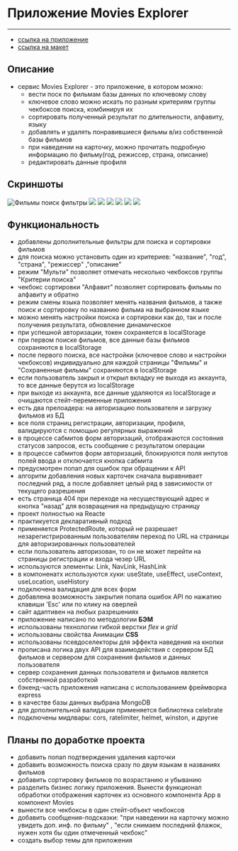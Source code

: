 # Приложение Movies Explorer
***

- [ссылка на приложение](https://movies-star.nikolaym.nomoredomains.club)
- [ссылка на макет](https://www.figma.com/file/R36z0irzxo8M6cSifndd7X/ревью-диплом-Мишаев-от-24.08?node-id=891%3A3857)

## Описание
- сервис Movies Explorer - это приложение, в котором можно:
  - вести поск по фильмам базы данных по ключевому слову
  - ключевое слово можно искать по разным критериям группы чекбоксов поиска, комбинируя их
  - сортировать полученный результат по длительности, алфавиту, языку
  - добавлять и удалять понравившиеся фильмы в/из собственной базы фильмов
  - при наведении на карточку, можно прочитать подробную информацию по фильму(год, режиссер, страна, описание)
  - редактировать данные профиля

## Скриншоты
![Фильмы поиск фильтры](https://github.com/NikolayMishaev/movies-explorer-frontend/raw/main/src/images/readme/search.jpg)
![](https://github.com/NikolayMishaev/movies-explorer-frontend/raw/main/src/images/readme/mobile.jpg)
![](https://github.com/NikolayMishaev/movies-explorer-frontend/raw/main/src/images/readme/more-button.jpg)
![](https://github.com/NikolayMishaev/movies-explorer-frontend/raw/main/src/images/readme/login.jpg)
![](https://github.com/NikolayMishaev/movies-explorer-frontend/raw/main/src/images/readme/profile.jpg)
![](https://github.com/NikolayMishaev/movies-explorer-frontend/raw/main/src/images/readme/about-me.jpg)
![](https://github.com/NikolayMishaev/movies-explorer-frontend/raw/main/src/images/readme/search-mob.jpg)

## Функциональность
- добавлены дополнительные фильтры для поиска и сортировки фильмов
- для поиска можно установить один из критериев: "название", "год", "страна", "режиссер" ,"описание"
- режим "Мульти" позволяет отмечать несколько чекбоксов группы "Критерии поиска"
- чекбокс сортировки "Алфавит" позволяет сортировать фильмы по алфавиту и обратно
- режим смены языка позволяет менять названия фильмов, а также поиск и сортировку по названию фильма на выбранном языке 
- можно менять настройки поиска и сортировки как до, так и после получения результата, обновление динамическое
- при успешной авторизации, токен сохраняется в localStorage
- при первом поиске фильмов, все данные базы фильмов сохраняются в localStorage
- после первого поиска, все настройки (ключевое слово и настройки чекбоксов) индивидуально для каждой страницы "Фильмы" и "Сохраненные фильмы" сохраняются в localStorage
- если пользователь закрыл и открыл вкладку не выходя из аккаунта, то все данные берутся из localStorage
- при выходе из аккаунта, все данные удаляются из localStorage и очищаются стейт-переменные приложения
- есть два прелоадера: на авторизацию пользователя и загрузку фильмов из БД
- все поля страниц регистрации, авторизации, профиля, валидируются с помощью регулярных выражений
- в процессе сабмитов форм авторизаций, отображаются состояния статусов запросов, есть сообщение с результатом операции
- в процессе сабмитов форм авторизаций, блокируются поля инпутов полей ввода и отключается кнопка сабмита
- предусмотрен попап для ошибок при обращении к API
- алгоритм добавления новых карточек сначала выравнивает последний ряд, а после добавляет целый ряд в зависимости от текущего разрешения
- есть страница 404 при переходе на несуществующий адрес и кнопка "назад" для возвращения на предыдущую страницу
- проект полностью на Reacte
- практикуется декларативный подход
- применяется ProtectedRoute, который не разрешает незарегистрированным пользователям переход по URL на страницы для авторизированных пользователей
- если пользователь авторизован, то он не может перейти на страницы регистрации и входа чезеp URL
- используются элементы: Link, NavLink, HashLink
- в компоненатх используются хуки: useState, useEffect, useContext, useLocation, useHistory
- подключена валидация для всех форм
- добавлена возможность закрытия попапа ошибок API по нажатию клавиши 'Esc' или по клику на оверлей
- сайт адаптивен на любых разрешениях
- приложение написано по методологии __БЭМ__
- использованы технологии гибкой верстки _flex_ и _grid_
- использованы свойства Анимации __CSS__
- использованы псевдоселекторы для эффекта наведения на кнопки
- прописана логика двух API для взаимодействия с сервером БД фильмов и сервером для сохранения фильмов и данных пользователя
- сервер сохранения данных пользователя и фильмов является собственной разработкой
- бэкенд-часть приложения написана с использованием фреймворка express
- в качестве базы данных выбрана MongoDB
- для дополнительной валидации применяется библиотека celebrate
- подключены мидлвары: cors, ratelimiter, helmet, winston, и другие

## Планы по доработке проекта
- добавить попап подтверждения удаления карточки
- добавить возможность поиска сразу по двум языкам в названиях фильмов
- добавить сортировку фильмов по возрастанию и убыванию
- разделить бизнес логику приложения. Вынести функционал обработки отображения карточек из основного компонента App в компонент Movies
- вынести все чекбоксы в один стейт-объект чекбоксов
- добавить сообщения-подсказки: "при наведении на карточку можно увидеть доп. инф. по фильму" , "если снимаем последний флажок, нужен хотя бы один отмеченный чекбокс"
- создать выбор темы для приложения
